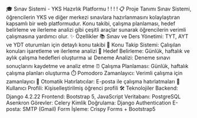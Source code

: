 🎓 Sınav Sistemi - YKS Hazırlık Platformu
!
!
!
!
📋 Proje Tanımı
Sınav Sistemi, öğrencilerin YKS ve diğer merkezi sınavlara hazırlanmasını kolaylaştıran kapsamlı bir web platformudur. Konu takibi, çalışma planlaması, hedef belirleme ve ilerleme analizi gibi çeşitli araçlar sunarak öğrencilerin verimli çalışmasına yardımcı olur.
✨ Özellikler
📚 Sınav ve Ders Yönetimi: TYT, AYT ve YDT oturumları için detaylı konu takibi
📝 Konu Takip Sistemi: Çalışılan konuları işaretleme ve ilerleme analizi
🎯 Hedef Belirleme: Günlük, haftalık ve aylık çalışma hedefleri oluşturma
📊 Deneme Analizi: Deneme sınavı sonuçlarını kaydetme ve analiz etme
⏰ Çalışma Planlaması: Günlük, haftalık çalışma planları oluşturma
⏱️ Pomodoro Zamanlayıcı: Verimli çalışma için zamanlayıcı
📧 Otomatik Hatırlatıcılar: E-posta ile çalışma hatırlatmaları
👤 Kullanıcı Profili: Kişiselleştirilmiş öğrenci profili
🛠️ Teknolojiler
Backend: Django 4.2.22
Frontend: Bootstrap 5, JavaScript
Veritabanı: PostgreSQL
Asenkron Görevler: Celery
Kimlik Doğrulama: Django Authentication
E-posta: SMTP (Gmail)
Form İşleme: Crispy Forms + Bootstrap5
